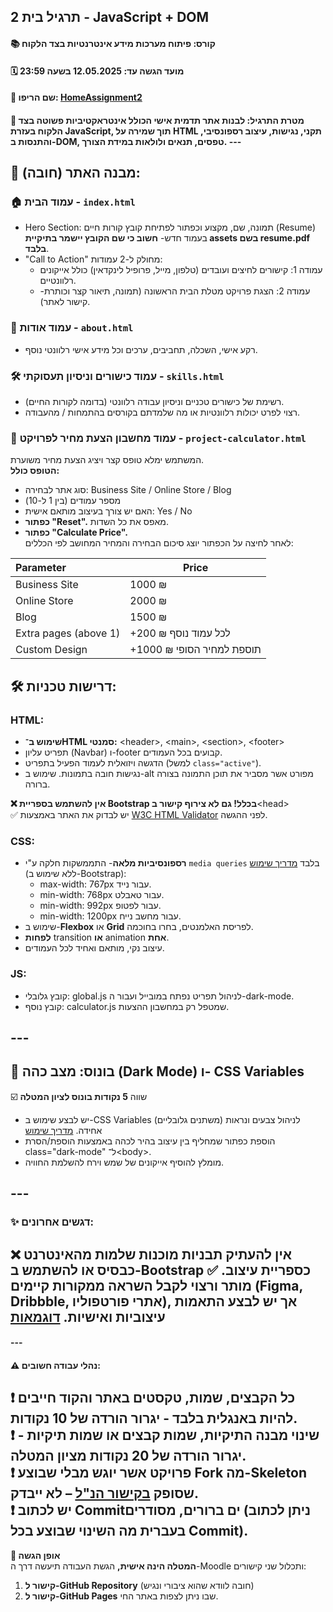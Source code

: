 ## **תרגיל בית 2 \- JavaScript \+ DOM**

#### **📚 קורס: פיתוח מערכות מידע אינטרנטיות בצד הלקוח**

#### **🗓 מועד הגשה עד: 12.05.2025 בשעה 23:59**

#### **📁 שם הריפו: [HomeAssignment2](https://github.com/Ruppin-2025/HomeAssignment2)**

#### 

#### **🎯 מטרת התרגיל:** לבנות אתר תדמית אישי הכולל אינטראקטיביות פשוטה בצד הלקוח בעזרת JavaScript, תוך שמירה על HTML תקני, נגישות, עיצוב רספונסיבי, והתנסות ב-DOM, טפסים, תנאים ולולאות במידת הצורך.  ---

## 

## **🧱 מבנה האתר (חובה):**

### **🏠 עמוד הבית \-** `index.html`

* Hero Section: תמונה, שם, מקצוע וכפתור לפתיחת קובץ קורות חיים (Resume) בעמוד חדש- **חשוב כי שם הקובץ יישמר בתיקיית assets בשם resume.pdf בלבד**.  
* "Call to Action" מחולק ל-2 עמודות:  
  * עמודה 1: קישורים לחיצים ועובדים (טלפון, מייל, פרופיל לינקדאין) כולל אייקונים רלוונטיים.  
  * עמודה 2: הצגת פרויקט מטלת הבית הראשונה (תמונה, תיאור קצר וכותרת- קישור לאתר). 

### 

### **👤 עמוד אודות \-** `about.html`

* רקע אישי, השכלה, תחביבים, ערכים וכל מידע אישי רלוונטי נוסף.

### 

### **🛠️ עמוד כישורים וניסיון תעסוקתי \-** `skills.html` 

* רשימת של כישורים טכניים וניסיון עבודה רלוונטי (בדומה לקורות החיים).  
* רצוי לפרט יכולות רלוונטיות או מה שלמדתם בקורסים בהתמחות / מהעבודה.

### 

### **💸 עמוד מחשבון הצעת מחיר לפרויקט \-** `project-calculator.html`

המשתמש ימלא טופס קצר ויציג הצעת מחיר משוערת.   
**הטופס כולל:**

* סוג אתר לבחירה: Business Site / Online Store / Blog  
* מספר עמודים (בין 1 ל-10)  
* האם יש צורך בעיצוב מותאם אישית: Yes / No  
* **כפתור "Reset".** מאפס את כל השדות.  
* **כפתור "Calculate Price".**   
  לאחר לחיצה על הכפתור יוצג סיכום הבחירה והמחיר המחושב לפי הכללים:

| Parameter | Price |
| :---- | ----- |
| Business Site | 1000 ₪ |
| Online Store | 2000 ₪ |
| Blog | 1500 ₪ |
| Extra pages (above 1\) | \+200 ₪ לכל עמוד נוסף |
| Custom Design | \+1000 ₪ תוספת למחיר הסופי |

## 

## **🛠️ דרישות טכניות:**

### **HTML:**

* **שימוש ב־HTML סמנטי:** \<header\>, \<main\>, \<section\>, \<footer\>  
* תפריט עליון (Navbar) ו-footer קבועים בכל העמודים.  
* הדגשה ויזואלית לעמוד הפעיל בתפריט (למשל `class="active"`).  
* נגישות חובה בתמונות. שימוש ב-alt מפורט אשר מסביר את תוכן התמונה בצורה ברורה.

**❌ אין להשתמש בספריית Bootstrap בכלל\! גם לא צירוף קישור ב**\<head\>  
✅ יש לבדוק את האתר באמצעות [W3C HTML Validator](https://validator.w3.org/) לפני ההגשה.

### **CSS:**

* **רספונסיביות מלאה**\- התממשקות חלקה ע"י `media queries` בלבד [מדריך שימוש](https://www.w3schools.com/css/css_rwd_mediaqueries.asp) (ללא שימוש ב-Bootstrap):   
  * max-width: 767px עבור נייד.  
  * min-width: 768px עבור טאבלט.  
  * min-width: 992px עבור לפטופ.  
  * min-width: 1200px עבור מחשב נייח.  
* שימוש ב-**Flexbox** או **Grid** לפריסת האלמנטים, בחרו בחוכמה.  
* **לפחות** transition **או** animation **אחת**.  
* עיצוב נקי, מותאם ואחיד לכל העמודים.

### **JS:**

* קובץ גלובלי: global.js לניהול תפריט נפתח במובייל ועבור ה-dark-mode.  
* קובץ נוסף: calculator.js שמטפל רק במחשבון ההצעות.

## ---

## **🌙 בונוס: מצב כהה (Dark Mode) ו- CSS Variables** 

☑️ שווה **5 נקודות בונוס לציון המטלה**

* יש לבצע שימוש ב-CSS Variables (משתנים גלובליים) לניהול צבעים ונראות אחידה. [מדריך שימוש](https://www.w3schools.com/css/css3_variables.asp)  
* הוספת כפתור שמחליף בין עיצוב בהיר לכהה באמצעות הוספת/הסרת class="dark-mode" ל־\<body\>.  
* מומלץ להוסיף אייקונים של שמש וירח להשלמת החוויה.

## ---

### **✨ דגשים אחרונים:**

## **❌** אין להעתיק תבניות מוכנות שלמות מהאינטרנט כבסיס או להשתמש ב-Bootstrap כספריית עיצוב. **✅** מותר ורצוי לקבל השראה ממקורות קיימים (Figma, Dribbble, אתרי פורטפוליו), אך יש לבצע התאמות עיצוביות ואישיות.  [דוגמאות](https://www.figma.com/community/portfolio-templates?editor_type=figma)

#### ---

#### **⚠️ נהלי עבודה חשובים:**

**❗ כל הקבצים, שמות, טקסטים באתר והקוד חייבים להיות באנגלית בלבד \- יגרור הורדה של 10 נקודות.**  
❗ שינוי מבנה התיקיות, שמות קבצים או שמות תיקיות \- **יגרור הורדה של 20 נקודות מציון המטלה.**  
❗ פרויקט אשר יוגש מבלי שבוצע Fork מה-Skeleton שסופק [בקישור הנ"ל](https://github.com/Ruppin-2025/HomeAssignment2) – לא ייבדק.  
❗ יש לכתוב Commitים ברורים, מסודרים (ניתן לכתוב בעברית מה השינוי שבוצע בכל Commit).  
---

**📝 אופן הגשה**  
**המטלה הינה אישית,** הגשת העבודה תיעשה דרך ה-Moodle ותכלול שני קישורים:

1. **קישור ל-GitHub Repository** (חובה לוודא שהוא ציבורי ונגיש)  
2. **קישור ל-GitHub Pages** שבו ניתן לצפות באתר החי.